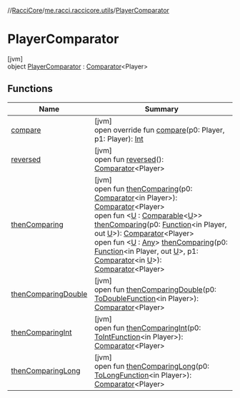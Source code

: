 //[RacciCore](../../../index.md)/[me.racci.raccicore.utils](../index.md)/[PlayerComparator](index.md)

# PlayerComparator

[jvm]\
object [PlayerComparator](index.md) : [Comparator](https://docs.oracle.com/javase/8/docs/api/java/util/Comparator.html)&lt;Player&gt;

## Functions

| Name | Summary |
|---|---|
| [compare](compare.md) | [jvm]<br>open override fun [compare](compare.md)(p0: Player, p1: Player): [Int](https://kotlinlang.org/api/latest/jvm/stdlib/kotlin/-int/index.html) |
| [reversed](index.md#208665987%2FFunctions%2F-1216412040) | [jvm]<br>open fun [reversed](index.md#208665987%2FFunctions%2F-1216412040)(): [Comparator](https://docs.oracle.com/javase/8/docs/api/java/util/Comparator.html)&lt;Player&gt; |
| [thenComparing](index.md#1905524030%2FFunctions%2F-1216412040) | [jvm]<br>open fun [thenComparing](index.md#1905524030%2FFunctions%2F-1216412040)(p0: [Comparator](https://docs.oracle.com/javase/8/docs/api/java/util/Comparator.html)&lt;in Player&gt;): [Comparator](https://docs.oracle.com/javase/8/docs/api/java/util/Comparator.html)&lt;Player&gt;<br>open fun &lt;[U](index.md#934963091%2FFunctions%2F-1216412040) : [Comparable](https://kotlinlang.org/api/latest/jvm/stdlib/kotlin/-comparable/index.html)&lt;[U](index.md#934963091%2FFunctions%2F-1216412040)&gt;&gt; [thenComparing](index.md#934963091%2FFunctions%2F-1216412040)(p0: [Function](https://docs.oracle.com/javase/8/docs/api/java/util/function/Function.html)&lt;in Player, out [U](index.md#934963091%2FFunctions%2F-1216412040)&gt;): [Comparator](https://docs.oracle.com/javase/8/docs/api/java/util/Comparator.html)&lt;Player&gt;<br>open fun &lt;[U](index.md#165933595%2FFunctions%2F-1216412040) : [Any](https://kotlinlang.org/api/latest/jvm/stdlib/kotlin/-any/index.html)&gt; [thenComparing](index.md#165933595%2FFunctions%2F-1216412040)(p0: [Function](https://docs.oracle.com/javase/8/docs/api/java/util/function/Function.html)&lt;in Player, out [U](index.md#165933595%2FFunctions%2F-1216412040)&gt;, p1: [Comparator](https://docs.oracle.com/javase/8/docs/api/java/util/Comparator.html)&lt;in [U](index.md#165933595%2FFunctions%2F-1216412040)&gt;): [Comparator](https://docs.oracle.com/javase/8/docs/api/java/util/Comparator.html)&lt;Player&gt; |
| [thenComparingDouble](index.md#-1673626131%2FFunctions%2F-1216412040) | [jvm]<br>open fun [thenComparingDouble](index.md#-1673626131%2FFunctions%2F-1216412040)(p0: [ToDoubleFunction](https://docs.oracle.com/javase/8/docs/api/java/util/function/ToDoubleFunction.html)&lt;in Player&gt;): [Comparator](https://docs.oracle.com/javase/8/docs/api/java/util/Comparator.html)&lt;Player&gt; |
| [thenComparingInt](index.md#1623279945%2FFunctions%2F-1216412040) | [jvm]<br>open fun [thenComparingInt](index.md#1623279945%2FFunctions%2F-1216412040)(p0: [ToIntFunction](https://docs.oracle.com/javase/8/docs/api/java/util/function/ToIntFunction.html)&lt;in Player&gt;): [Comparator](https://docs.oracle.com/javase/8/docs/api/java/util/Comparator.html)&lt;Player&gt; |
| [thenComparingLong](index.md#1879414861%2FFunctions%2F-1216412040) | [jvm]<br>open fun [thenComparingLong](index.md#1879414861%2FFunctions%2F-1216412040)(p0: [ToLongFunction](https://docs.oracle.com/javase/8/docs/api/java/util/function/ToLongFunction.html)&lt;in Player&gt;): [Comparator](https://docs.oracle.com/javase/8/docs/api/java/util/Comparator.html)&lt;Player&gt; |
